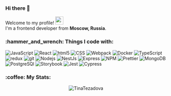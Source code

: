 ### Hi there 👋
<p>Welcome to my profile! <img src="https://emojis.slackmojis.com/emojis/images/1531849430/4246/blob-sunglasses.gif?1531849430" width="25"/> </br> I'm a frontend developer from <b>Moscow, Russia</b>. </p>
<h3>:hammer_and_wrench: Things I code with:</h3>
<p>
  <img alt="JavaScript" src="https://img.shields.io/badge/JavaScript-informational?style=flat-square&logo=javascript&logoColor=323330&color=f0db4f" />
  <img alt="React" src="https://img.shields.io/badge/-React-45b8d8?style=flat-square&logo=react&logoColor=white" />
  <img alt="html5" src="https://img.shields.io/badge/-HTML5-E34F26?style=flat-square&logo=html5&logoColor=white" />
  <img alt="CSS" src="https://img.shields.io/badge/CSS-informational?style=flat-square&logo=css3&logoColor=ffffff&color=25A1E1" />
  <img alt="Webpack" src="https://img.shields.io/badge/-Webpack-8DD6F9?style=flat-square&logo=webpack&logoColor=white" /> 
  <img alt="Docker" src="https://img.shields.io/badge/-Docker-46a2f1?style=flat-square&logo=docker&logoColor=white" />
  <img alt="TypeScript" src="https://img.shields.io/badge/-TypeScript-007ACC?style=flat-square&logo=typescript&logoColor=white" />
  <img alt="redux" src="https://img.shields.io/badge/-Redux-764ABC?style=flat-square&logo=redux&logoColor=white" />
  <img alt="git" src="https://img.shields.io/badge/-Git-F05032?style=flat-square&logo=git&logoColor=white" />
  <img alt="Nodejs" src="https://img.shields.io/badge/-Nodejs-43853d?style=flat-square&logo=Node.js&logoColor=white" />
  <img alt="NestJs" src="https://img.shields.io/badge/-NestJs-ea2845?style=flat-square&logo=nestjs&logoColor=white" />
  <img alt="Express" src="https://img.shields.io/badge/Express-informational?style=flat-square&logo=express&logoColor=ffffff&color=3c873a" />
  <img alt="NPM" src="https://img.shields.io/badge/-NPM-CB3837?style=flat-square&logo=npm&logoColor=white" />
  <img alt="Prettier" src="https://img.shields.io/badge/-Prettier-F7B93E?style=flat-square&logo=prettier&logoColor=white" />
  <img alt="MongoDB" src="https://img.shields.io/badge/-MongoDB-13aa52?style=flat-square&logo=mongodb&logoColor=white" />
  <img alt="PostgreSQl" src="https://img.shields.io/badge/PostgreSQL-informational?style=flat-square&logo=postgresql&logoColor=ffffff&color=336791" />
  <img alt="Storybook" src="https://img.shields.io/badge/Storybook-informational?style=flat-square&logo=Storybook&logoColor=FB2972&color=BDBEC1" />
  <img alt="Jest" src="https://img.shields.io/badge/Jest-informational?style=flat-square&logo=Jest&logoColor=B62912&color=BDBEC1" />
  <img alt="Cypress" src="https://img.shields.io/badge/Cypress-informational?style=flat-square&logo=Cypress&logoColor=29DA86&color=3A5259" />
</p>

<h3>:coffee: My Stats:</h3>
  <p align="center"> <img src="https://github-readme-stats.vercel.app/api?username=TinaTezadova&show_icons=true&theme=radical" alt="TinaTezadova" />
